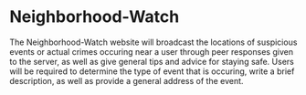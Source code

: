 # Neighborhood-Watch
The Neighborhood-Watch website will broadcast the locations of suspicious events or actual crimes occuring near a user through peer responses given to the server, as well as give general tips and advice for staying safe. Users will be required to determine the type of event that is occuring, write a brief description, as well as provide a general address of the event.
